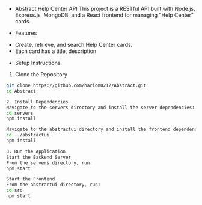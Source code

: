 * Abstract Help Center API
This project is a RESTful API built with Node.js, Express.js, MongoDB, and a React frontend for managing "Help Center" cards.

* Features

- Create, retrieve, and search Help Center cards.
- Each card has a title, description

* Setup Instructions

1. Clone the Repository

```bash
git clone https://github.com/hariom0212/Abstract.git
cd Abstract

2. Install Dependencies
Navigate to the servers directory and install the server dependencies:
cd servers
npm install

Navigate to the abstractui directory and install the frontend dependencies:
cd ../abstractui
npm install

3. Run the Application
Start the Backend Server
From the servers directory, run:
npm start

Start the Frontend
From the abstractui directory, run:
cd src
npm start




